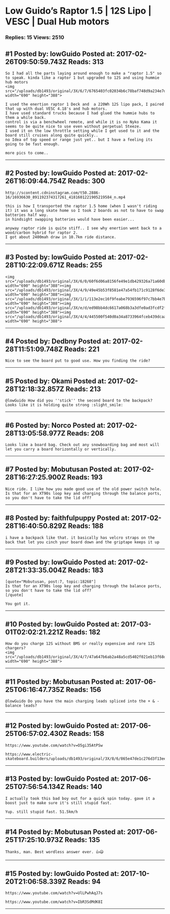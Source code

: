 # Low Guido&rsquo;s Raptor 1.5 &#124; 12S Lipo &#124; VESC &#124; Dual Hub motors

### Replies: 15 Views: 2510

## \#1 Posted by: lowGuido Posted at: 2017-02-26T09:50:59.743Z Reads: 313

```
So I had all the parts laying around enough to make a "raptor 1.5" so to speak. kinda like a raptor 1 but upgraded to 12S and using hummie hub motors 
<img src="/uploads/db1493/original/3X/6/7/6765403fc02034b6c78baf748d9a234e7df1708c.jpg" width="690" height="388">

I used the enertion raptor 1 Deck and  a 220Wh 12S lipo pack, I paired that up with dual VESC 4.18's and hub motors.
I have used standard trucks because I had glued the hummie hubs to them a while back.
control is via a benchwheel remote, and while it is no Nyko Kama it seems to be quite nice to use even without perpetual Steeze.
I used it on the low throttle setting while I get used to it and the board still cruises along quite quickly.. 
no Idea of top speed or range just yet.. but I have a feeling its going to be fast enough.

more pics to come..
```

---
## \#2 Posted by: lowGuido Posted at: 2017-02-26T16:09:44.754Z Reads: 300

```
http://scontent.cdninstagram.com/t50.2886-16/16936630_891192374317261_4181601221905219584_n.mp4

this is how I transported the raptor 1.5 home (when I wasn't riding it) it was a long skate home so I took 2 boards as not to have to swap batteries half way.
in hindsight swapping batteries would have been easier... 

anyway raptor ride is quite stiff.. I see why enertion went back to a wood/carbon hybrid for raptor 2.
I got about 2400mah draw in 10.7km ride distance.
```

---
## \#3 Posted by: lowGuido Posted at: 2017-02-28T10:22:09.671Z Reads: 255

```
<img src="/uploads/db1493/original/3X/6/0/60f6d06a8156fe49e1db429326a71a60db8c09c5.jpg" width="690" height="388"><img src="/uploads/db1493/original/3X/4/9/49e45b53f8581e47a54fb171c9128f6de31839c6.jpg" width="690" height="388"><img src="/uploads/db1493/original/3X/1/1/113e2ec16f9feabe7936596f97c7bb4e7b397459.jpg" width="690" height="388"><img src="/uploads/db1493/original/3X/e/d/ed98bb4dc6617a068b3a3dfe0ad3fcdf2f374d84.jpg" width="690" height="388"><img src="/uploads/db1493/original/3X/4/4/445500f540d0a34a8733964fceb439dcaac02542.jpg" width="690" height="388">
```

---
## \#4 Posted by: Dedbny Posted at: 2017-02-28T11:51:09.748Z Reads: 221

```
Nice to see the board put to good use. How you finding the ride?
```

---
## \#5 Posted by: Okami Posted at: 2017-02-28T12:18:32.857Z Reads: 213

```
@lowGuido How did you ''stick'' the second board to the backpack? Looks like it is holding quite strong :slight_smile:
```

---
## \#6 Posted by: Norco Posted at: 2017-02-28T13:05:58.977Z Reads: 208

```
Looks like a board bag. Check out any snowboarding bag and most will let you carry a board horizontally or vertically.
```

---
## \#7 Posted by: Mobutusan Posted at: 2017-02-28T16:27:25.900Z Reads: 193

```
Nice ride. I like how you made good use of the old power switch hole. Is that for an XT90s loop key and charging through the balance ports, so you don't have to take the lid off?
```

---
## \#8 Posted by: faithfulpuppy Posted at: 2017-02-28T16:40:50.829Z Reads: 188

```
i have a backpack like that. it basically has velcro straps on the back that let you cinch your board down and the griptape keeps it up
```

---
## \#9 Posted by: lowGuido Posted at: 2017-02-28T21:33:35.004Z Reads: 183

```
[quote="Mobutusan, post:7, topic:18268"]
Is that for an XT90s loop key and charging through the balance ports, so you don't have to take the lid off?
[/quote]

You got it.
```

---
## \#10 Posted by: lowGuido Posted at: 2017-03-01T02:02:21.221Z Reads: 182

```
How do you charge 12S without BMS or really expensive and rare 12S chargers?
<img src="/uploads/db1493/original/3X/4/7/47a647b6ab2a48a5cd5402f021eb13f68d0e7953.jpg" width="690" height="388">
```

---
## \#11 Posted by: Mobutusan Posted at: 2017-06-25T06:16:47.735Z Reads: 156

```
@lowGuido Do you have the main charging leads spliced into the + & - balance leads?
```

---
## \#12 Posted by: lowGuido Posted at: 2017-06-25T06:57:02.430Z Reads: 158

```
https://www.youtube.com/watch?v=O5gi35AtPSw

https://www.electric-skateboard.builders/uploads/db1493/original/3X/8/6/865e47de1c276d3f13eede6b9af194274f7b3e0a.jpg
```

---
## \#13 Posted by: lowGuido Posted at: 2017-06-25T07:56:54.134Z Reads: 140

```
I actually took this bad boy out for a quick spin today. gave it a boost just to make sure it's still stupid fast.

Yup. still stupid fast. 51.5km/h
```

---
## \#14 Posted by: Mobutusan Posted at: 2017-06-25T17:25:10.973Z Reads: 135

```
Thanks, man. Best wordless answer ever. 👍😃
```

---
## \#15 Posted by: lowGuido Posted at: 2017-10-20T21:06:58.339Z Reads: 94

```
https://www.youtube.com/watch?v=UlLPwhAqJ7s

https://www.youtube.com/watch?v=IbR3SdMdK8I
```

---

